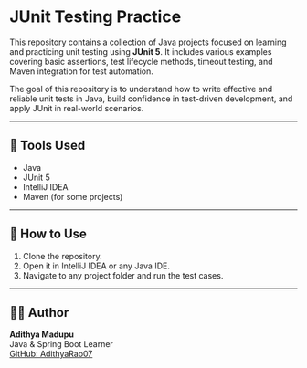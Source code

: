 # JUnit Testing Practice

This repository contains a collection of Java projects focused on learning and practicing unit testing using **JUnit 5**. It includes various examples covering basic assertions, test lifecycle methods, timeout testing, and Maven integration for test automation.

The goal of this repository is to understand how to write effective and reliable unit tests in Java, build confidence in test-driven development, and apply JUnit in real-world scenarios.

---

## 🔧 Tools Used

- Java
- JUnit 5
- IntelliJ IDEA
- Maven (for some projects)

---

## 🚀 How to Use

1. Clone the repository.
2. Open it in IntelliJ IDEA or any Java IDE.
3. Navigate to any project folder and run the test cases.

---

## 🙋‍♂️ Author

**Adithya Madupu**  
Java & Spring Boot Learner  
[GitHub: AdithyaRao07](https://github.com/AdithyaRao07)
